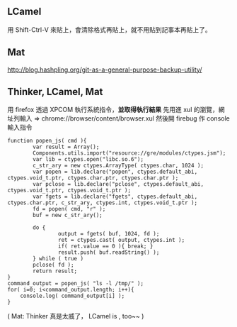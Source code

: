 




## LCamel

用 Shift-Ctrl-V 來貼上，會清除格式再貼上，就不用貼到記事本再貼上了。

## Mat

<http://blog.hashpling.org/git-as-a-general-purpose-backup-utility/>

## Thinker, LCamel, Mat


用 firefox 透過 XPCOM 執行系統指令，**並取得執行結果**
先用進 xul 的瀏覽，網址列輸入 => chrome://browser/content/browser.xul
然後開 firebug 作 console 輸入指令

    function popen_js( cmd ){
            var result = Array();
            Components.utils.import("resource://gre/modules/ctypes.jsm");
            var lib = ctypes.open("libc.so.6");
            c_str_ary = new ctypes.ArrayType( ctypes.char, 1024 );
            var popen = lib.declare("popen", ctypes.default_abi, ctypes.void_t.ptr, ctypes.char.ptr, ctypes.char.ptr );
            var pclose = lib.declare("pclose", ctypes.default_abi, ctypes.void_t.ptr, ctypes.void_t.ptr );
            var fgets = lib.declare("fgets", ctypes.default_abi, ctypes.char.ptr, c_str_ary, ctypes.int, ctypes.void_t.ptr );
            fd = popen( cmd, "r" );
            buf = new c_str_ary();

            do {
                    output = fgets( buf, 1024, fd );
                    ret = ctypes.cast( output, ctypes.int );
                    if( ret.value == 0 ){ break; }
                    result.push( buf.readString() );
            } while ( true )
            pclose( fd );
            return result;
    }
    command_output = popen_js( "ls -l /tmp/" );
    for( i=0; i<command_output.length; i++){
        console.log( command_output[i] );
    }


( Mat: Thinker 真是太威了， LCamel is , too~~ )